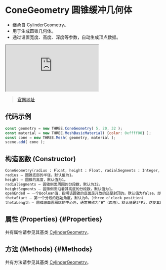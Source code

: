 # ConeGeometry 圆锥缓冲几何体

- 继承自 CylinderGeometry。
- 用于生成圆锥几何体。
- 通过设置宽度、高度、深度等参数，自动生成顶点数据。

<iframe id="scene" src="https://threejs.org/docs/scenes/geometry-browser.html#ConeGeometry"></iframe>

>[官网地址](https://threejs.org/docs/index.html#api/zh/geometries/ConeGeometry)

## 代码示例

```js
const geometry = new THREE.ConeGeometry( 5, 20, 32 );
const material = new THREE.MeshBasicMaterial( {color: 0xffff00} );
const cone = new THREE.Mesh( geometry, material );
scene.add( cone );
```

## 构造函数 (Constructor)

```md
ConeGeometry(radius : Float, height : Float, radialSegments : Integer, heightSegments : Integer, openEnded : Boolean, thetaStart : Float, thetaLength : Float)
radius — 圆锥底部的半径，默认值为1。
height — 圆锥的高度，默认值为1。
radialSegments — 圆锥侧面周围的分段数，默认为32。
heightSegments — 圆锥侧面沿着其高度的分段数，默认值为1。
openEnded — 一个Boolean值，指明该圆锥的底面是开放的还是封顶的。默认值为false，即其底面默认是封顶的。
thetaStart — 第一个分段的起始角度，默认为0。（three o'clock position）
thetaLength — 圆锥底面圆扇区的中心角，通常被称为“θ”（西塔）。默认值是2*Pi，这使其成为一个完整的圆锥
```


## 属性 (Properties) {#Properties}

共有属性请参见其基类 [CylinderGeometry](./CylinderGeometry#Properties)。


## 方法 (Methods) {#Methods}

共有方法请参见其基类 [CylinderGeometry](./CylinderGeometry#Methods)。